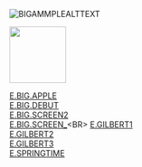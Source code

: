 
![BIGAMMPLEALTTEXT](https://raw.githubusercontent.com/xavrr/test/master//PagesVideotex2/.thumbnails/E.BIG.APPLE.png )

<img src="https://raw.githubusercontent.com/xavrr/test/master//PagesVideotex2/.thumbnails/E.BIG.APPLE.png" width="100">

[E.BIG.APPLE](http://212.47.238.202/minitel/minitel-loader.html?url=https://raw.githubusercontent.com/xavrr/test/master//PagesVideotex2/E.BIG.APPLE)<BR>
[E.BIG.DEBUT](http://212.47.238.202/minitel/minitel-loader.html?url=https://raw.githubusercontent.com/xavrr/test/master//PagesVideotex2/E.BIG.DEBUT)<BR>
[E.BIG.SCREEN2](http://212.47.238.202/minitel/minitel-loader.html?url=https://raw.githubusercontent.com/xavrr/test/master//PagesVideotex2/E.BIG.SCREEN2)<BR>
[E.BIG.SCREEN_](http://212.47.238.202/minitel/minitel-loader.html?url=https://raw.githubusercontent.com/xavrr/test/master//PagesVideotex2/E.BIG.SCREEN_)<BR>
[E.GILBERT1](http://212.47.238.202/minitel/minitel-loader.html?url=https://raw.githubusercontent.com/xavrr/test/master//PagesVideotex2/E.GILBERT1)<BR>
[E.GILBERT2](http://212.47.238.202/minitel/minitel-loader.html?url=https://raw.githubusercontent.com/xavrr/test/master//PagesVideotex2/E.GILBERT2)<BR>
[E.GILBERT3](http://212.47.238.202/minitel/minitel-loader.html?url=https://raw.githubusercontent.com/xavrr/test/master//PagesVideotex2/E.GILBERT3)<BR>
[E.SPRINGTIME](http://212.47.238.202/minitel/minitel-loader.html?url=https://raw.githubusercontent.com/xavrr/test/master//PagesVideotex2/E.SPRINGTIME)<BR>
